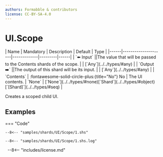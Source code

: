 ```yaml
---
authors: Formabble & contributors
license: CC-BY-SA-4.0
---
```



# UI.Scope

<div class="sh-parameters" markdown="1">
| Name | Mandatory | Description | Default | Type |
|------|---------------------|-------------|---------|------|
| `⬅️ Input` ||The value that will be passed to the Contents shards of the scope. | | [`Any`](../../types/#any) |
| `Output ➡️` ||The output of this shard will be its input. | | [`Any`](../../types/#any) |
| `Contents` | :fontawesome-solid-circle-plus:{title="No"} No  | The UI contents. | `None` | [`None`](../../types/#none)[`Shard`](../../types/#object)[`[Shard]`](../../types/#seq) |

</div>

Creates a scoped child UI.

## Examples

=== "Code"

  ```x86asm linenums="1"
  --8<-- "samples/shards/UI/Scope/1.shs"
  ```

  ```
  --8<-- "samples/shards/UI/Scope/1.shs.log"
  ```
&nbsp;
--8<-- "includes/license.md"

